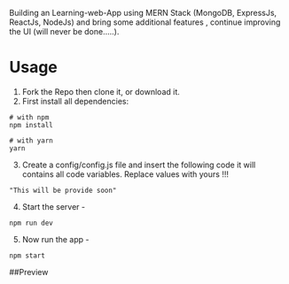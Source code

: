 Building an Learning-web-App using MERN Stack (MongoDB, ExpressJs, ReactJs, NodeJs) and bring some additional features , continue improving the UI (will never be done.....).

# Usage
1. Fork the Repo then clone it, or download it.
2. First install all dependencies:
```
# with npm
npm install

# with yarn
yarn
```
3. Create a config/config.js file and insert the following code it will contains all code variables. Replace values with yours !!!
```
"This will be provide soon"
```
4. Start the server -
````
npm run dev
````
5. Now run the app -
```
npm start
```

##Preview
   
